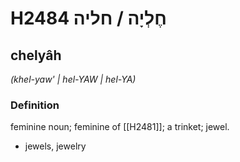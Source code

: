 # H2484 חֶלְיָה / חליה

## chelyâh

_(khel-yaw' | hel-YAW | hel-YA)_

### Definition

feminine noun; feminine of [[H2481]]; a trinket; jewel.

- jewels, jewelry
